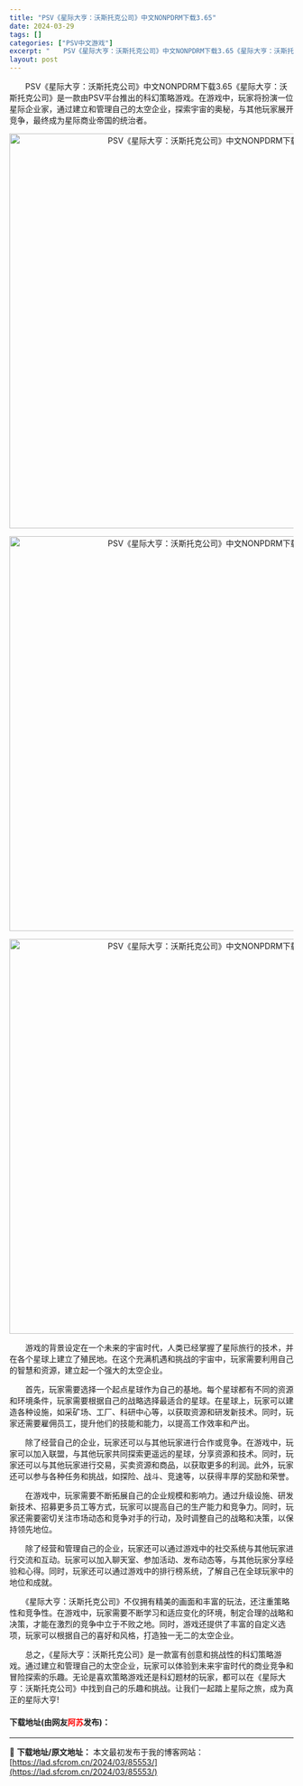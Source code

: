 ```yaml
---
title: "PSV《星际大亨：沃斯托克公司》中文NONPDRM下载3.65"
date: 2024-03-29
tags: []
categories: ["PSV中文游戏"]
excerpt: "　　PSV《星际大亨：沃斯托克公司》中文NONPDRM下载3.65《星际大亨：沃斯托克公司》是一款由PSV平台推出的科幻策略游戏。在游戏中，玩家将扮演一位星际企业家，通过建立和管理自己的太空企业，探索宇宙的奥秘，与其他玩家展开竞争，最终成为星际商业帝国的统治者。 　　游戏的背景设定在一个未来的宇宙时&hellip;"
layout: post
---
```


 <p>　　PSV《星际大亨：沃斯托克公司》中文NONPDRM下载3.65《星际大亨：沃斯托克公司》是一款由PSV平台推出的科幻策略游戏。在游戏中，玩家将扮演一位星际企业家，通过建立和管理自己的太空企业，探索宇宙的奥秘，与其他玩家展开竞争，最终成为星际商业帝国的统治者。</p> <p align="center"><img align="" border="0" src="https://lad.sfcrom.cn/wp-content/uploads/2024/03/20240329_66067489e74f6.webp" width="700" alt="PSV《星际大亨：沃斯托克公司》中文NONPDRM下载3.65" /></p> <p align="center"><img align="" border="0" src="https://lad.sfcrom.cn/wp-content/uploads/2024/03/20240329_6606748a5a6c1.webp" width="700" alt="PSV《星际大亨：沃斯托克公司》中文NONPDRM下载3.65" /></p> <p align="center"><img align="" border="0" src="https://lad.sfcrom.cn/wp-content/uploads/2024/03/20240329_6606748ab89a0.webp" width="700" alt="PSV《星际大亨：沃斯托克公司》中文NONPDRM下载3.65" /></p> <p>　　游戏的背景设定在一个未来的宇宙时代，人类已经掌握了星际旅行的技术，并在各个星球上建立了殖民地。在这个充满机遇和挑战的宇宙中，玩家需要利用自己的智慧和资源，建立起一个强大的太空企业。</p> <p>　　首先，玩家需要选择一个起点星球作为自己的基地。每个星球都有不同的资源和环境条件，玩家需要根据自己的战略选择最适合的星球。在星球上，玩家可以建造各种设施，如采矿场、工厂、科研中心等，以获取资源和研发新技术。同时，玩家还需要雇佣员工，提升他们的技能和能力，以提高工作效率和产出。</p> <p>　　除了经营自己的企业，玩家还可以与其他玩家进行合作或竞争。在游戏中，玩家可以加入联盟，与其他玩家共同探索更遥远的星球，分享资源和技术。同时，玩家还可以与其他玩家进行交易，买卖资源和商品，以获取更多的利润。此外，玩家还可以参与各种任务和挑战，如探险、战斗、竞速等，以获得丰厚的奖励和荣誉。</p> <p>　　在游戏中，玩家需要不断拓展自己的企业规模和影响力。通过升级设施、研发新技术、招募更多员工等方式，玩家可以提高自己的生产能力和竞争力。同时，玩家还需要密切关注市场动态和竞争对手的行动，及时调整自己的战略和决策，以保持领先地位。</p> <p>　　除了经营和管理自己的企业，玩家还可以通过游戏中的社交系统与其他玩家进行交流和互动。玩家可以加入聊天室、参加活动、发布动态等，与其他玩家分享经验和心得。同时，玩家还可以通过游戏中的排行榜系统，了解自己在全球玩家中的地位和成就。</p> <p>　　《星际大亨：沃斯托克公司》不仅拥有精美的画面和丰富的玩法，还注重策略性和竞争性。在游戏中，玩家需要不断学习和适应变化的环境，制定合理的战略和决策，才能在激烈的竞争中立于不败之地。同时，游戏还提供了丰富的自定义选项，玩家可以根据自己的喜好和风格，打造独一无二的太空企业。</p> <p>　　总之，《星际大亨：沃斯托克公司》是一款富有创意和挑战性的科幻策略游戏。通过建立和管理自己的太空企业，玩家可以体验到未来宇宙时代的商业竞争和冒险探索的乐趣。无论是喜欢策略游戏还是科幻题材的玩家，都可以在《星际大亨：沃斯托克公司》中找到自己的乐趣和挑战。让我们一起踏上星际之旅，成为真正的星际大亨!</p> <p><h4>下载地址(由网友<font color="red">阿苏</font>发布)：</h4></p> 

---
📖 **下载地址/原文地址：** 本文最初发布于我的博客网站：[https://lad.sfcrom.cn/2024/03/85553/](https://lad.sfcrom.cn/2024/03/85553/)
